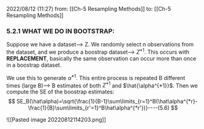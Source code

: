 2022/08/12  (11:27)
from: [[Ch-5 Resampling Methods]]
to: [[Ch-5 Resampling Methods]]

### 5.2.1 WHAT WE DO IN BOOTSTRAP:
Suppose we have a dataset--> Z. We randomly select n observations from the dataset, and we produce a boostrap dataset--> $Z^{*1}$. This occurs with **REPLACEMENT**, basically the same observation can occur more than once in a boostrap dataset.

We use this to generate $\hat\alpha^{*1}$. This entire process is repeated B different times (large B)--> B estimates of both $Z^{*1}$ and $\hat{\alpha^{*1}}$.  Then we compute the SE of the boostrap estimates:
$$
SE_B(\hat\alpha)=\sqrt{\frac{1}{B-1}\sum\limits_{r=1}^B(\hat\alpha^{*r}-\frac{1}{B}\sum\limits_{r'=1}^B\hat\alpha^{*r'})}----(5.6)
$$

![[Pasted image 20220812114203.png]]
